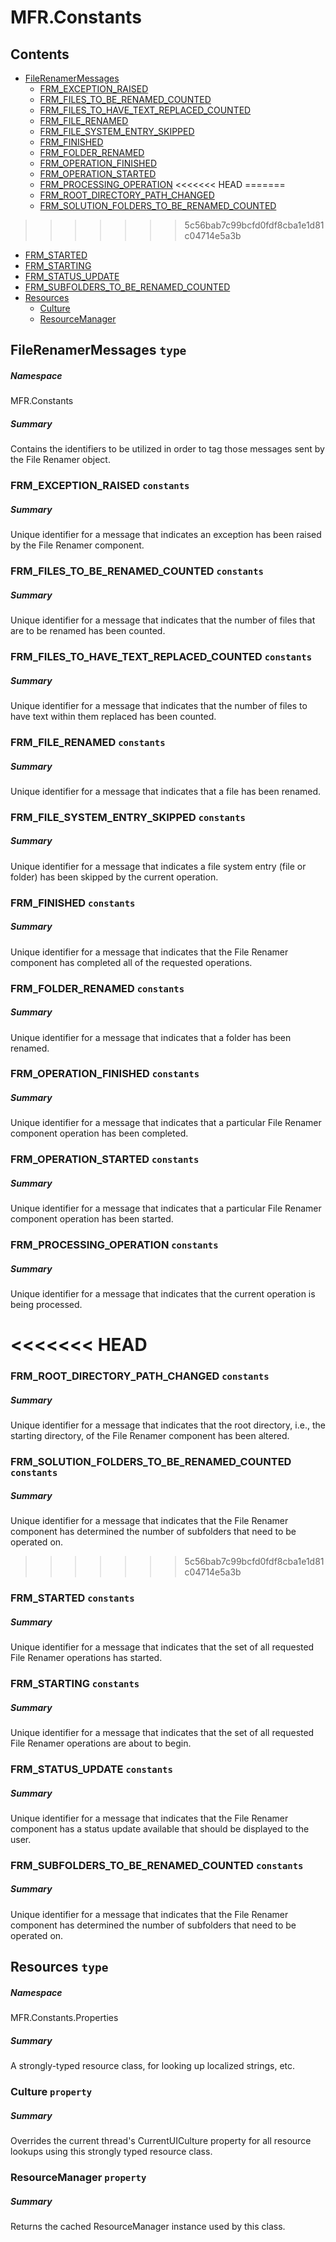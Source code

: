 <a name='assembly'></a>
# MFR.Constants

## Contents

- [FileRenamerMessages](#T-MFR-Constants-FileRenamerMessages 'MFR.Constants.FileRenamerMessages')
  - [FRM_EXCEPTION_RAISED](#F-MFR-Constants-FileRenamerMessages-FRM_EXCEPTION_RAISED 'MFR.Constants.FileRenamerMessages.FRM_EXCEPTION_RAISED')
  - [FRM_FILES_TO_BE_RENAMED_COUNTED](#F-MFR-Constants-FileRenamerMessages-FRM_FILES_TO_BE_RENAMED_COUNTED 'MFR.Constants.FileRenamerMessages.FRM_FILES_TO_BE_RENAMED_COUNTED')
  - [FRM_FILES_TO_HAVE_TEXT_REPLACED_COUNTED](#F-MFR-Constants-FileRenamerMessages-FRM_FILES_TO_HAVE_TEXT_REPLACED_COUNTED 'MFR.Constants.FileRenamerMessages.FRM_FILES_TO_HAVE_TEXT_REPLACED_COUNTED')
  - [FRM_FILE_RENAMED](#F-MFR-Constants-FileRenamerMessages-FRM_FILE_RENAMED 'MFR.Constants.FileRenamerMessages.FRM_FILE_RENAMED')
  - [FRM_FILE_SYSTEM_ENTRY_SKIPPED](#F-MFR-Constants-FileRenamerMessages-FRM_FILE_SYSTEM_ENTRY_SKIPPED 'MFR.Constants.FileRenamerMessages.FRM_FILE_SYSTEM_ENTRY_SKIPPED')
  - [FRM_FINISHED](#F-MFR-Constants-FileRenamerMessages-FRM_FINISHED 'MFR.Constants.FileRenamerMessages.FRM_FINISHED')
  - [FRM_FOLDER_RENAMED](#F-MFR-Constants-FileRenamerMessages-FRM_FOLDER_RENAMED 'MFR.Constants.FileRenamerMessages.FRM_FOLDER_RENAMED')
  - [FRM_OPERATION_FINISHED](#F-MFR-Constants-FileRenamerMessages-FRM_OPERATION_FINISHED 'MFR.Constants.FileRenamerMessages.FRM_OPERATION_FINISHED')
  - [FRM_OPERATION_STARTED](#F-MFR-Constants-FileRenamerMessages-FRM_OPERATION_STARTED 'MFR.Constants.FileRenamerMessages.FRM_OPERATION_STARTED')
  - [FRM_PROCESSING_OPERATION](#F-MFR-Constants-FileRenamerMessages-FRM_PROCESSING_OPERATION 'MFR.Constants.FileRenamerMessages.FRM_PROCESSING_OPERATION')
<<<<<<< HEAD
=======
  - [FRM_ROOT_DIRECTORY_PATH_CHANGED](#F-MFR-Constants-FileRenamerMessages-FRM_ROOT_DIRECTORY_PATH_CHANGED 'MFR.Constants.FileRenamerMessages.FRM_ROOT_DIRECTORY_PATH_CHANGED')
  - [FRM_SOLUTION_FOLDERS_TO_BE_RENAMED_COUNTED](#F-MFR-Constants-FileRenamerMessages-FRM_SOLUTION_FOLDERS_TO_BE_RENAMED_COUNTED 'MFR.Constants.FileRenamerMessages.FRM_SOLUTION_FOLDERS_TO_BE_RENAMED_COUNTED')
>>>>>>> 5c56bab7c99bcfd0fdf8cba1e1d81c04714e5a3b
  - [FRM_STARTED](#F-MFR-Constants-FileRenamerMessages-FRM_STARTED 'MFR.Constants.FileRenamerMessages.FRM_STARTED')
  - [FRM_STARTING](#F-MFR-Constants-FileRenamerMessages-FRM_STARTING 'MFR.Constants.FileRenamerMessages.FRM_STARTING')
  - [FRM_STATUS_UPDATE](#F-MFR-Constants-FileRenamerMessages-FRM_STATUS_UPDATE 'MFR.Constants.FileRenamerMessages.FRM_STATUS_UPDATE')
  - [FRM_SUBFOLDERS_TO_BE_RENAMED_COUNTED](#F-MFR-Constants-FileRenamerMessages-FRM_SUBFOLDERS_TO_BE_RENAMED_COUNTED 'MFR.Constants.FileRenamerMessages.FRM_SUBFOLDERS_TO_BE_RENAMED_COUNTED')
- [Resources](#T-MFR-Constants-Properties-Resources 'MFR.Constants.Properties.Resources')
  - [Culture](#P-MFR-Constants-Properties-Resources-Culture 'MFR.Constants.Properties.Resources.Culture')
  - [ResourceManager](#P-MFR-Constants-Properties-Resources-ResourceManager 'MFR.Constants.Properties.Resources.ResourceManager')

<a name='T-MFR-Constants-FileRenamerMessages'></a>
## FileRenamerMessages `type`

##### Namespace

MFR.Constants

##### Summary

Contains the identifiers to be utilized in order to tag those messages
sent by the File Renamer object.

<a name='F-MFR-Constants-FileRenamerMessages-FRM_EXCEPTION_RAISED'></a>
### FRM_EXCEPTION_RAISED `constants`

##### Summary

Unique identifier for a message that indicates an exception has been
raised by the File Renamer component.

<a name='F-MFR-Constants-FileRenamerMessages-FRM_FILES_TO_BE_RENAMED_COUNTED'></a>
### FRM_FILES_TO_BE_RENAMED_COUNTED `constants`

##### Summary

Unique identifier for a message that indicates that the number of
files that are to be renamed has been counted.

<a name='F-MFR-Constants-FileRenamerMessages-FRM_FILES_TO_HAVE_TEXT_REPLACED_COUNTED'></a>
### FRM_FILES_TO_HAVE_TEXT_REPLACED_COUNTED `constants`

##### Summary

Unique identifier for a message that indicates that the number of
files to have text within them replaced has been counted.

<a name='F-MFR-Constants-FileRenamerMessages-FRM_FILE_RENAMED'></a>
### FRM_FILE_RENAMED `constants`

##### Summary

Unique identifier for a message that indicates that a file has been renamed.

<a name='F-MFR-Constants-FileRenamerMessages-FRM_FILE_SYSTEM_ENTRY_SKIPPED'></a>
### FRM_FILE_SYSTEM_ENTRY_SKIPPED `constants`

##### Summary

Unique identifier for a message that indicates a file system entry
(file or folder) has been skipped by the current operation.

<a name='F-MFR-Constants-FileRenamerMessages-FRM_FINISHED'></a>
### FRM_FINISHED `constants`

##### Summary

Unique identifier for a message that indicates that the File Renamer
component has completed all of the requested operations.

<a name='F-MFR-Constants-FileRenamerMessages-FRM_FOLDER_RENAMED'></a>
### FRM_FOLDER_RENAMED `constants`

##### Summary

Unique identifier for a message that indicates that a folder has been renamed.

<a name='F-MFR-Constants-FileRenamerMessages-FRM_OPERATION_FINISHED'></a>
### FRM_OPERATION_FINISHED `constants`

##### Summary

Unique identifier for a message that indicates that a particular
File Renamer component operation has been completed.

<a name='F-MFR-Constants-FileRenamerMessages-FRM_OPERATION_STARTED'></a>
### FRM_OPERATION_STARTED `constants`

##### Summary

Unique identifier for a message that indicates that a particular
File Renamer component operation has been started.

<a name='F-MFR-Constants-FileRenamerMessages-FRM_PROCESSING_OPERATION'></a>
### FRM_PROCESSING_OPERATION `constants`

##### Summary

Unique identifier for a message that indicates that the current
operation is being processed.

<<<<<<< HEAD
=======
<a name='F-MFR-Constants-FileRenamerMessages-FRM_ROOT_DIRECTORY_PATH_CHANGED'></a>
### FRM_ROOT_DIRECTORY_PATH_CHANGED `constants`

##### Summary

Unique identifier for a message that indicates that the root directory, i.e.,
the starting directory, of the File Renamer component has been altered.

<a name='F-MFR-Constants-FileRenamerMessages-FRM_SOLUTION_FOLDERS_TO_BE_RENAMED_COUNTED'></a>
### FRM_SOLUTION_FOLDERS_TO_BE_RENAMED_COUNTED `constants`

##### Summary

Unique identifier for a message that indicates that the File Renamer
component has determined the number of subfolders that need to be
operated on.

>>>>>>> 5c56bab7c99bcfd0fdf8cba1e1d81c04714e5a3b
<a name='F-MFR-Constants-FileRenamerMessages-FRM_STARTED'></a>
### FRM_STARTED `constants`

##### Summary

Unique identifier for a message that indicates that the set of all
requested File Renamer operations has started.

<a name='F-MFR-Constants-FileRenamerMessages-FRM_STARTING'></a>
### FRM_STARTING `constants`

##### Summary

Unique identifier for a message that indicates that the set of all
requested File Renamer operations are about to begin.

<a name='F-MFR-Constants-FileRenamerMessages-FRM_STATUS_UPDATE'></a>
### FRM_STATUS_UPDATE `constants`

##### Summary

Unique identifier for a message that indicates that the File Renamer
component has a status update available that should be displayed to
the user.

<a name='F-MFR-Constants-FileRenamerMessages-FRM_SUBFOLDERS_TO_BE_RENAMED_COUNTED'></a>
### FRM_SUBFOLDERS_TO_BE_RENAMED_COUNTED `constants`

##### Summary

Unique identifier for a message that indicates that the File Renamer
component has determined the number of subfolders that need to be
operated on.

<a name='T-MFR-Constants-Properties-Resources'></a>
## Resources `type`

##### Namespace

MFR.Constants.Properties

##### Summary

A strongly-typed resource class, for looking up localized strings, etc.

<a name='P-MFR-Constants-Properties-Resources-Culture'></a>
### Culture `property`

##### Summary

Overrides the current thread's CurrentUICulture property for all
  resource lookups using this strongly typed resource class.

<a name='P-MFR-Constants-Properties-Resources-ResourceManager'></a>
### ResourceManager `property`

##### Summary

Returns the cached ResourceManager instance used by this class.
